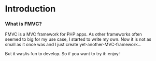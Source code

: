 # Introduction

### What is FMVC?

FMVC is a MVC framework for PHP apps. As other frameworks often seemed to big for my use case, I started to write my own. Now it is not as small as it once was and I just create yet-another-MVC-framework...

But it was/is fun to develop. So if you want to try it: enjoy!

